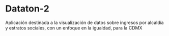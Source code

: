 # Dataton-2
 Aplicación destinada a la visualización de datos sobre ingresos por alcaldía y estratos sociales, con un enfoque en la igualdad, para la CDMX
